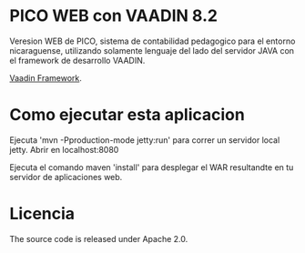 PICO WEB con VAADIN 8.2 
==================================

Veresion WEB de PICO, sistema de contabilidad pedagogico para el entorno nicaraguense, utilizando solamente lenguaje del lado del servidor JAVA con el framework de desarrollo VAADIN.

 [Vaadin Framework](https://vaadin.com/framework).


Como ejecutar esta aplicacion
==
Ejecuta 'mvn -Pproduction-mode jetty:run' para correr un servidor local jetty. Abrir en localhost:8080

Ejecuta el comando maven 'install' para desplegar el WAR resultandte en tu servidor de aplicaciones web.


Licencia
==
The source code is released under Apache 2.0.

